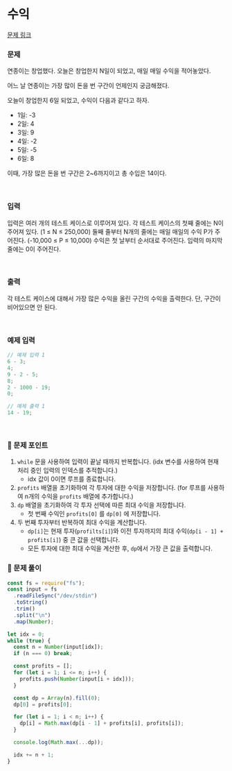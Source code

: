# 수익

[문제 링크](https://www.acmicpc.net/problem/4097)

### 문제

연종이는 창업했다. 오늘은 창업한지 N일이 되었고, 매일 매일 수익을 적어놓았다.

어느 날 연종이는 가장 많이 돈을 번 구간이 언제인지 궁금해졌다.

오늘이 창업한지 6일 되었고, 수익이 다음과 같다고 하자.

- 1일: -3
- 2일: 4
- 3일: 9
- 4일: -2
- 5일: -5
- 6일: 8

이때, 가장 많은 돈을 번 구간은 2~6까지이고 총 수입은 14이다.

<br/>

### 입력

입력은 여러 개의 테스트 케이스로 이루어져 있다. 각 테스트 케이스의 첫째 줄에는 N이 주어져 있다. (1 ≤ N ≤ 250,000) 둘째 줄부터 N개의 줄에는 매일 매일의 수익 P가 주어진다. (-10,000 ≤ P ≤ 10,000) 수익은 첫 날부터 순서대로 주어진다. 입력의 마지막 줄에는 0이 주어진다.

<br/>

### 출력

각 테스트 케이스에 대해서 가장 많은 수익을 올린 구간의 수익을 출력한다. 단, 구간이 비어있으면 안 된다.

<br/>

### 예제 입력

```jsx
// 예제 입력 1
6 - 3;
4;
9 - 2 - 5;
8;
2 - 1000 - 19;
0;

// 예제 출력 1
14 - 19;
```

<br/>

### 📕 문제 포인트

1. `while` 문을 사용하여 입력이 끝날 때까지 반복합니다. (idx 변수를 사용하여 현재 처리 중인 입력의 인덱스를 추적합니다.)
   - idx 값이 0이면 루프를 종료합니다.
2. `profits` 배열을 초기화하여 각 투자에 대한 수익을 저장합니다. (for 루프를 사용하여 n개의 수익을 `profits` 배열에 추가합니다.)
3. `dp` 배열을 초기화하여 각 투자 선택에 따른 최대 수익을 저장합니다.
   - 첫 번째 수익인 `profits[0]` 를 `dp[0]` 에 저장합니다.
4. 두 번째 투자부터 반복하여 최대 수익을 계산합니다.
   - `dp[i]`는 현재 투자(`profilts[i]`)와 이전 투자까지의 최대 수익(`dp[i - 1] + profits[i]`) 중 큰 값을 선택합니다.
   - 모든 투자에 대한 최대 수익을 계산한 후, `dp`에서 가장 큰 값을 출력합니다.

### 📝 문제 풀이

```js
const fs = require("fs");
const input = fs
  .readFileSync("/dev/stdin")
  .toString()
  .trim()
  .split("\n")
  .map(Number);

let idx = 0;
while (true) {
  const n = Number(input[idx]);
  if (n === 0) break;

  const profits = [];
  for (let i = 1; i <= n; i++) {
    profits.push(Number(input[i + idx]));
  }

  const dp = Array(n).fill(0);
  dp[0] = profits[0];

  for (let i = 1; i < n; i++) {
    dp[i] = Math.max(dp[i - 1] + profits[i], profits[i]);
  }

  console.log(Math.max(...dp));

  idx += n + 1;
}
```
